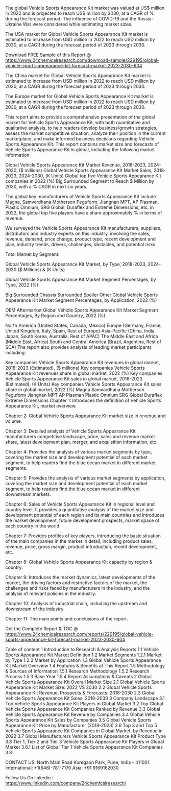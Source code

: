 The global Vehicle Sports Appearance Kit market was valued at US$ million in 2022 and is projected to reach US$ million by 2030, at a CAGR of % during the forecast period. The influence of COVID-19 and the Russia-Ukraine War were considered while estimating market sizes.

The USA market for Global Vehicle Sports Appearance Kit  market is estimated to increase from USD million in 2022 to reach USD million by 2030, at a CAGR during the forecast period of 2023 through 2030.

Download FREE Sample of this Report @ https://www.24chemicalresearch.com/download-sample/229195/global-vehicle-sports-appearance-kit-forecast-market-2023-2030-604

The China market for Global Vehicle Sports Appearance Kit   market is estimated to increase from USD million in 2022 to reach USD million by 2030, at a CAGR during the forecast period of 2023 through 2030.

The Europe market for Global Vehicle Sports Appearance Kit  market is estimated to increase from USD million in 2022 to reach USD million by 2030, at a CAGR during the forecast period of 2023 through 2030.

This report aims to provide a comprehensive presentation of the global market for Vehicle Sports Appearance Kit, with both quantitative and qualitative analysis, to help readers develop business/growth strategies, assess the market competitive situation, analyze their position in the current marketplace, and make informed business decisions regarding Vehicle Sports Appearance Kit. This report contains market size and forecasts of Vehicle Sports Appearance Kit in global, including the following market information:

Global Vehicle Sports Appearance Kit Market Revenue, 2018-2023, 2024-2030, ($ millions)
Global Vehicle Sports Appearance Kit Market Sales, 2018-2023, 2024-2030, (K Units)
Global top five Vehicle Sports Appearance Kit companies in 2022 (%)
Big Surrounded Segment to Reach $ Million by 2030, with a % CAGR in next six years.

The global key manufacturers of Vehicle Sports Appearance Kit include Magna, Samvardhana Motherson Peguform, Jiangnan MPT, AP Plasman, Plastic Omnium, SRG Global, Duraflex and Extreme Dimensions, etc. in 2022, the global top five players have a share approximately % in terms of revenue.

We surveyed the Vehicle Sports Appearance Kit manufacturers, suppliers, distributors and industry experts on this industry, involving the sales, revenue, demand, price change, product type, recent development and plan, industry trends, drivers, challenges, obstacles, and potential risks.

Total Market by Segment:

Global Vehicle Sports Appearance Kit Market, by Type, 2018-2023, 2024-2030 ($ Millions) & (K Units)

Global Vehicle Sports Appearance Kit Market Segment Percentages, by Type, 2022 (%)

Big Surrounded
Chassis Surrounded
Spoiler
Other
Global Vehicle Sports Appearance Kit Market Segment Percentages, by Application, 2022 (%)

OEM
Aftermarket
Global Vehicle Sports Appearance Kit Market Segment Percentages, By Region and Country, 2022 (%)

North America (United States, Canada, Mexico)
Europe (Germany, France, United Kingdom, Italy, Spain, Rest of Europe)
Asia-Pacific (China, India, Japan, South Korea, Australia, Rest of APAC)
The Middle East and Africa (Middle East, Africa)
South and Central America (Brazil, Argentina, Rest of SCA)
The report also provides analysis of leading market participants including:

Key companies Vehicle Sports Appearance Kit revenues in global market, 2018-2023 (Estimated), ($ millions)
Key companies Vehicle Sports Appearance Kit revenues share in global market, 2022 (%)
Key companies Vehicle Sports Appearance Kit sales in global market, 2018-2023 (Estimated), (K Units)
Key companies Vehicle Sports Appearance Kit sales share in global market, 2022 (%)
Magna
Samvardhana Motherson Peguform
Jiangnan MPT
AP Plasman
Plastic Omnium
SRG Global
Duraflex
Extreme Dimensions
Chapter 1: Introduces the definition of Vehicle Sports Appearance Kit, market overview.

Chapter 2: Global Vehicle Sports Appearance Kit market size in revenue and volume.

Chapter 3: Detailed analysis of Vehicle Sports Appearance Kit manufacturers competitive landscape, price, sales and revenue market share, latest development plan, merger, and acquisition information, etc.

Chapter 4: Provides the analysis of various market segments by type, covering the market size and development potential of each market segment, to help readers find the blue ocean market in different market segments.

Chapter 5: Provides the analysis of various market segments by application, covering the market size and development potential of each market segment, to help readers find the blue ocean market in different downstream markets.

Chapter 6: Sales of Vehicle Sports Appearance Kit in regional level and country level. It provides a quantitative analysis of the market size and development potential of each region and its main countries and introduces the market development, future development prospects, market space of each country in the world.

Chapter 7: Provides profiles of key players, introducing the basic situation of the main companies in the market in detail, including product sales, revenue, price, gross margin, product introduction, recent development, etc.

Chapter 8: Global Vehicle Sports Appearance Kit capacity by region & country.

Chapter 9: Introduces the market dynamics, latest developments of the market, the driving factors and restrictive factors of the market, the challenges and risks faced by manufacturers in the industry, and the analysis of relevant policies in the industry.

Chapter 10: Analysis of industrial chain, including the upstream and downstream of the industry.

Chapter 11: The main points and conclusions of the report.

Get the Complete Report & TOC @ https://www.24chemicalresearch.com/reports/229195/global-vehicle-sports-appearance-kit-forecast-market-2023-2030-604

Table of content
1 Introduction to Research & Analysis Reports
1.1 Vehicle Sports Appearance Kit Market Definition
1.2 Market Segments
1.2.1 Market by Type
1.2.2 Market by Application
1.3 Global Vehicle Sports Appearance Kit Market Overview
1.4 Features & Benefits of This Report
1.5 Methodology & Sources of Information
1.5.1 Research Methodology
1.5.2 Research Process
1.5.3 Base Year
1.5.4 Report Assumptions & Caveats
2 Global Vehicle Sports Appearance Kit Overall Market Size
2.1 Global Vehicle Sports Appearance Kit Market Size: 2022 VS 2030
2.2 Global Vehicle Sports Appearance Kit Revenue, Prospects & Forecasts: 2018-2030
2.3 Global Vehicle Sports Appearance Kit Sales: 2018-2030
3 Company Landscape
3.1 Top Vehicle Sports Appearance Kit Players in Global Market
3.2 Top Global Vehicle Sports Appearance Kit Companies Ranked by Revenue
3.3 Global Vehicle Sports Appearance Kit Revenue by Companies
3.4 Global Vehicle Sports Appearance Kit Sales by Companies
3.5 Global Vehicle Sports Appearance Kit Price by Manufacturer (2018-2023)
3.6 Top 3 and Top 5 Vehicle Sports Appearance Kit Companies in Global Market, by Revenue in 2022
3.7 Global Manufacturers Vehicle Sports Appearance Kit Product Type
3.8 Tier 1, Tier 2 and Tier 3 Vehicle Sports Appearance Kit Players in Global Market
3.8.1 List of Global Tier 1 Vehicle Sports Appearance Kit Companies
3.8

CONTACT US:
North Main Road Koregaon Park, Pune, India - 411001.
International: +1(646)-781-7170
Asia: +91 9169162030

Follow Us On linkedin :- https://www.linkedin.com/company/24chemicalresearch/
